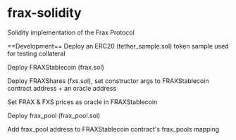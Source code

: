 # frax-solidity
Solidity implementation of the Frax Protocol

==Development==
Deploy an ERC20 (tether_sample.sol) token sample used for testing collateral

Deploy FRAXStablecoin (frax.sol)

Deploy FRAXShares (fxs.sol), set constructor args to FRAXStablecoin contract address + an oracle address

Set FRAX & FXS prices as oracle in FRAXStablecoin

Deploy frax_pool (frax_pool.sol)

Add frax_pool address to FRAXStablecoin contract's frax_pools mapping
